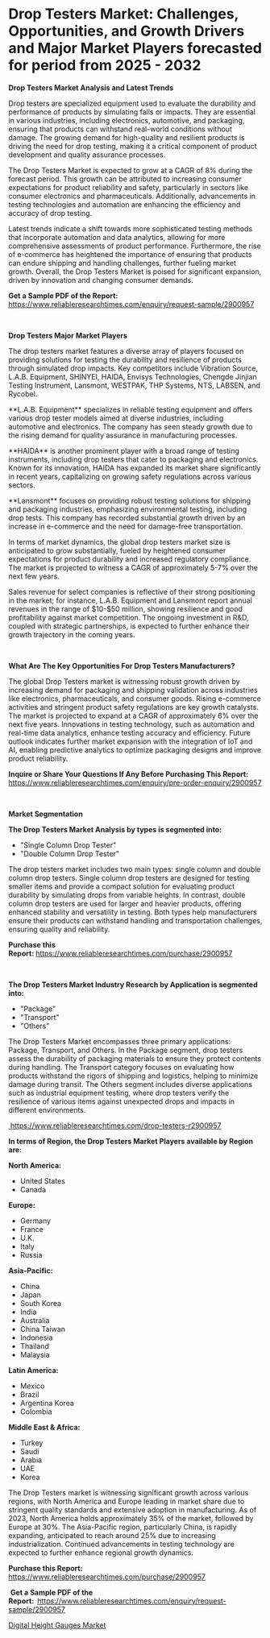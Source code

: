 <p><h1>Drop Testers Market: Challenges, Opportunities, and Growth Drivers and Major Market Players forecasted for period from 2025 - 2032</h1></p><p><strong>Drop Testers Market Analysis and Latest Trends</strong></p>
<p><p>Drop testers are specialized equipment used to evaluate the durability and performance of products by simulating falls or impacts. They are essential in various industries, including electronics, automotive, and packaging, ensuring that products can withstand real-world conditions without damage. The growing demand for high-quality and resilient products is driving the need for drop testing, making it a critical component of product development and quality assurance processes.</p><p>The Drop Testers Market is expected to grow at a CAGR of 8% during the forecast period. This growth can be attributed to increasing consumer expectations for product reliability and safety, particularly in sectors like consumer electronics and pharmaceuticals. Additionally, advancements in testing technologies and automation are enhancing the efficiency and accuracy of drop testing. </p><p>Latest trends indicate a shift towards more sophisticated testing methods that incorporate automation and data analytics, allowing for more comprehensive assessments of product performance. Furthermore, the rise of e-commerce has heightened the importance of ensuring that products can endure shipping and handling challenges, further fueling market growth. Overall, the Drop Testers Market is poised for significant expansion, driven by innovation and changing consumer demands.</p></p>
<p><strong>Get a Sample PDF of the Report:&nbsp;</strong> <a href="https://www.reliableresearchtimes.com/enquiry/request-sample/2900957?utm_campaign=3293&utm_medium=2&utm_source=Github&utm_content=ia&utm_term=16032025&utm_id=drop-testers">https://www.reliableresearchtimes.com/enquiry/request-sample/2900957</a></p>
<p>&nbsp;</p>
<p><strong>Drop Testers Major Market Players</strong></p>
<p><p>The drop testers market features a diverse array of players focused on providing solutions for testing the durability and resilience of products through simulated drop impacts. Key competitors include Vibration Source, L.A.B. Equipment, SHINYEI, HAIDA, Envisys Technologies, Chengde Jinjian Testing Instrument, Lansmont, WESTPAK, THP Systems, NTS, LABSEN, and Rycobel.</p><p>**L.A.B. Equipment** specializes in reliable testing equipment and offers various drop tester models aimed at diverse industries, including automotive and electronics. The company has seen steady growth due to the rising demand for quality assurance in manufacturing processes.</p><p>**HAIDA** is another prominent player with a broad range of testing instruments, including drop testers that cater to packaging and electronics. Known for its innovation, HAIDA has expanded its market share significantly in recent years, capitalizing on growing safety regulations across various sectors.</p><p>**Lansmont** focuses on providing robust testing solutions for shipping and packaging industries, emphasizing environmental testing, including drop tests. This company has recorded substantial growth driven by an increase in e-commerce and the need for damage-free transportation.</p><p>In terms of market dynamics, the global drop testers market size is anticipated to grow substantially, fueled by heightened consumer expectations for product durability and increased regulatory compliance. The market is projected to witness a CAGR of approximately 5-7% over the next few years.</p><p>Sales revenue for select companies is reflective of their strong positioning in the market; for instance, L.A.B. Equipment and Lansmont report annual revenues in the range of $10-$50 million, showing resilience and good profitability against market competition. The ongoing investment in R&D, coupled with strategic partnerships, is expected to further enhance their growth trajectory in the coming years.</p></p>
<p>&nbsp;</p>
<p><strong>What Are The Key Opportunities For Drop Testers Manufacturers?</strong></p>
<p><p>The global Drop Testers market is witnessing robust growth driven by increasing demand for packaging and shipping validation across industries like electronics, pharmaceuticals, and consumer goods. Rising e-commerce activities and stringent product safety regulations are key growth catalysts. The market is projected to expand at a CAGR of approximately 6% over the next five years. Innovations in testing technology, such as automation and real-time data analytics, enhance testing accuracy and efficiency. Future outlook indicates further market expansion with the integration of IoT and AI, enabling predictive analytics to optimize packaging designs and improve product reliability.</p></p>
<p><strong>Inquire or Share Your Questions If Any Before Purchasing This Report:</strong> <a href="https://www.reliableresearchtimes.com/enquiry/pre-order-enquiry/2900957?utm_campaign=3293&utm_medium=2&utm_source=Github&utm_content=ia&utm_term=16032025&utm_id=drop-testers">https://www.reliableresearchtimes.com/enquiry/pre-order-enquiry/2900957</a></p>
<p>&nbsp;</p>
<p><strong>Market Segmentation</strong></p>
<p><strong>The Drop Testers Market Analysis by types is segmented into:</strong></p>
<p><ul><li>"Single Column Drop Tester"</li><li>"Double Column Drop Tester"</li></ul></p>
<p><p>The drop testers market includes two main types: single column and double column drop testers. Single column drop testers are designed for testing smaller items and provide a compact solution for evaluating product durability by simulating drops from variable heights. In contrast, double column drop testers are used for larger and heavier products, offering enhanced stability and versatility in testing. Both types help manufacturers ensure their products can withstand handling and transportation challenges, ensuring quality and reliability.</p></p>
<p><strong>Purchase this Report:&nbsp;</strong><a href="https://www.reliableresearchtimes.com/purchase/2900957?utm_campaign=3293&utm_medium=2&utm_source=Github&utm_content=ia&utm_term=16032025&utm_id=drop-testers">https://www.reliableresearchtimes.com/purchase/2900957</a></p>
<p>&nbsp;</p>
<p><strong>The Drop Testers Market Industry Research by Application is segmented into:</strong></p>
<p><ul><li>"Package"</li><li>"Transport"</li><li>"Others"</li></ul></p>
<p><p>The Drop Testers Market encompasses three primary applications: Package, Transport, and Others. In the Package segment, drop testers assess the durability of packaging materials to ensure they protect contents during handling. The Transport category focuses on evaluating how products withstand the rigors of shipping and logistics, helping to minimize damage during transit. The Others segment includes diverse applications such as industrial equipment testing, where drop testers verify the resilience of various items against unexpected drops and impacts in different environments.</p></p>
<p><a href="https://www.reliableresearchtimes.com/drop-testers-r2900957?utm_campaign=3293&utm_medium=2&utm_source=Github&utm_content=ia&utm_term=16032025&utm_id=drop-testers">&nbsp;https://www.reliableresearchtimes.com/drop-testers-r2900957</a></p>
<p><strong>In terms of Region, the Drop Testers Market Players available by Region are:</strong></p>
<p>
    <p> <strong> North America: </strong>
        <ul>
            <li>United States</li>
            <li>Canada</li>
        </ul>
        </p> 
    <p> <strong> Europe: </strong>
        <ul>
            <li>Germany</li>
            <li>France</li>
            <li>U.K.</li>
            <li>Italy</li>
            <li>Russia</li>
        </ul>
        </p> 
    <p> <strong> Asia-Pacific: </strong>
        <ul>
            <li>China</li>
            <li>Japan</li>
            <li>South Korea</li>
            <li>India</li>
            <li>Australia</li>
            <li>China Taiwan</li>
            <li>Indonesia</li>
            <li>Thailand</li>
            <li>Malaysia</li>
        </ul>
        </p> 
    <p> <strong> Latin America: </strong>
        <ul>
            <li>Mexico</li>
            <li>Brazil</li>
            <li>Argentina Korea</li>
            <li>Colombia</li>
        </ul>
        </p> 
    <p> <strong> Middle East & Africa: </strong>
        <ul>
            <li>Turkey</li>
            <li>Saudi</li>
            <li>Arabia</li>
            <li>UAE</li>
            <li>Korea</li>
        </ul>
    </p>
    </p>
<p><p>The Drop Testers market is witnessing significant growth across various regions, with North America and Europe leading in market share due to stringent quality standards and extensive adoption in manufacturing. As of 2023, North America holds approximately 35% of the market, followed by Europe at 30%. The Asia-Pacific region, particularly China, is rapidly expanding, anticipated to reach around 25% due to increasing industrialization. Continued advancements in testing technology are expected to further enhance regional growth dynamics.</p></p>
<p><strong>Purchase this Report: </strong><a href="https://www.reliableresearchtimes.com/purchase/2900957?utm_campaign=3293&utm_medium=2&utm_source=Github&utm_content=ia&utm_term=16032025&utm_id=drop-testers">https://www.reliableresearchtimes.com/purchase/2900957</a></p>
<p>&nbsp;<strong>Get a Sample PDF of the Report:&nbsp;&nbsp;</strong><a href="https://www.reliableresearchtimes.com/enquiry/request-sample/2900957?utm_campaign=3293&utm_medium=2&utm_source=Github&utm_content=ia&utm_term=16032025&utm_id=drop-testers">https://www.reliableresearchtimes.com/enquiry/request-sample/2900957</a></p>
<p><strong></strong></p>
<p><p><a href="https://github.com/vigoseiler/Market-Research-Report-List-1/blob/main/digital-height-gauges-market.md?utm_campaign=3293&utm_medium=2&utm_source=Github&utm_content=ia&utm_term=16032025&utm_id=drop-testers">Digital Height Gauges Market</a></p></p>